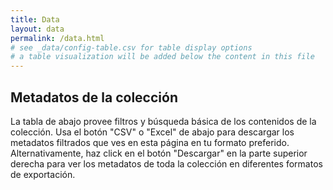 ```yaml
---
title: Data
layout: data
permalink: /data.html
# see _data/config-table.csv for table display options
# a table visualization will be added below the content in this file
---
```


## Metadatos de la colección

La tabla de abajo provee filtros y búsqueda básica de los contenidos de la colección.
Usa el botón "CSV" o "Excel" de abajo para descargar los metadatos filtrados que ves en esta página en tu formato preferido.
Alternativamente, haz click en el botón "Descargar" en la parte superior derecha para ver los metadatos de toda la colección en diferentes formatos de exportación.

